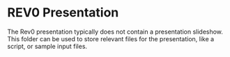 # REV0 Presentation

The Rev0 presentation typically does not contain a presentation slideshow. This folder can be used to store relevant files for the presentation, like a script, or sample input files.
